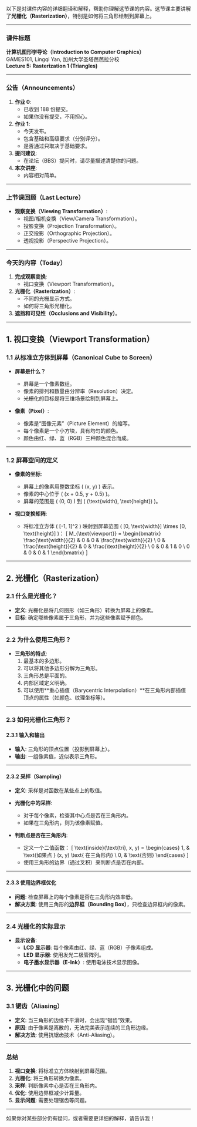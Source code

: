以下是对课件内容的详细翻译和解释，帮助你理解这节课的内容。这节课主要讲解了**光栅化（Rasterization）**，特别是如何将三角形绘制到屏幕上。

---

### **课件标题**
**计算机图形学导论（Introduction to Computer Graphics）**  
GAMES101, Lingqi Yan, 加州大学圣塔芭芭拉分校  
**Lecture 5: Rasterization 1 (Triangles)**

---

### **公告（Announcements）**
1. **作业 0**:
   - 已收到 188 份提交。
   - 如果你没有提交，不用担心。
2. **作业 1**:
   - 今天发布。
   - 包含基础和高级要求（分别评分）。
   - 是否通过只取决于基础要求。
3. **提问建议**:
   - 在论坛（BBS）提问时，请尽量描述清楚你的问题。
4. **本次讲座**:
   - 内容相对简单。

---

### **上节课回顾（Last Lecture）**
- **观察变换（Viewing Transformation）**:
  - 视图/相机变换（View/Camera Transformation）。
  - 投影变换（Projection Transformation）。
  - 正交投影（Orthographic Projection）。
  - 透视投影（Perspective Projection）。

---

### **今天的内容（Today）**
1. **完成观察变换**:
   - 视口变换（Viewport Transformation）。
2. **光栅化（Rasterization）**:
   - 不同的光栅显示方式。
   - 如何将三角形光栅化。
3. **遮挡和可见性（Occlusions and Visibility）**。

---

## **1. 视口变换（Viewport Transformation）**

### **1.1 从标准立方体到屏幕（Canonical Cube to Screen）**
- **屏幕是什么？**
  - 屏幕是一个像素数组。
  - 像素的排列和数量由分辨率（Resolution）决定。
  - 光栅化的目标是将三维场景绘制到屏幕上。

- **像素（Pixel）**:
  - 像素是“图像元素”（Picture Element）的缩写。
  - 每个像素是一个小方块，具有均匀的颜色。
  - 颜色由红、绿、蓝（RGB）三种颜色混合而成。

---

### **1.2 屏幕空间的定义**
- **像素的坐标**:
  - 屏幕上的像素用整数坐标 \( (x, y) \) 表示。
  - 像素的中心位于 \( (x + 0.5, y + 0.5) \)。
  - 屏幕的范围是 \( (0, 0) \) 到 \( (\text{width}, \text{height}) \)。

- **视口变换矩阵**:
  - 将标准立方体 \( [-1, 1]^2 \) 映射到屏幕范围 \( [0, \text{width}] \times [0, \text{height}] \)：
    \[
    M_{\text{viewport}} =
    \begin{bmatrix}
    \frac{\text{width}}{2} & 0 & 0 & \frac{\text{width}}{2} \\
    0 & \frac{\text{height}}{2} & 0 & \frac{\text{height}}{2} \\
    0 & 0 & 1 & 0 \\
    0 & 0 & 0 & 1
    \end{bmatrix}
    \]

---

## **2. 光栅化（Rasterization）**

### **2.1 什么是光栅化？**
- **定义**: 光栅化是将几何图形（如三角形）转换为屏幕上的像素。
- **目标**: 确定哪些像素属于三角形，并为这些像素赋予颜色。

---

### **2.2 为什么使用三角形？**
- **三角形的特点**:
  1. 最基本的多边形。
  2. 可以将其他多边形分解为三角形。
  3. 三角形总是平面的。
  4. 内部区域定义明确。
  5. 可以使用**重心插值（Barycentric Interpolation）**在三角形内部插值顶点的属性（如颜色、纹理坐标等）。

---

### **2.3 如何光栅化三角形？**

#### **2.3.1 输入和输出**
- **输入**: 三角形的顶点位置（投影到屏幕上）。
- **输出**: 一组像素值，近似表示三角形。

---

#### **2.3.2 采样（Sampling）**
- **定义**: 采样是对函数在某些点上的取值。
- **光栅化中的采样**:
  - 对于每个像素，检查其中心点是否在三角形内。
  - 如果在三角形内，则为该像素赋值。

- **判断点是否在三角形内**:
  - 定义一个二值函数：
    \[
    \text{inside}(\text{tri}, x, y) =
    \begin{cases}
    1, & \text{如果点 } (x, y) \text{ 在三角形内} \\
    0, & \text{否则}
    \end{cases}
    \]
  - 使用三角形的边界（通过叉积）来判断点是否在内部。

---

#### **2.3.3 使用边界框优化**
- **问题**: 检查屏幕上的每个像素是否在三角形内效率低。
- **解决方案**: 使用三角形的**边界框（Bounding Box）**，只检查边界框内的像素。

---

### **2.4 光栅化的实际显示**
- **显示设备**:
  - **LCD 显示器**: 每个像素由红、绿、蓝（RGB）子像素组成。
  - **LED 显示器**: 使用发光二极管阵列。
  - **电子墨水显示器（E-Ink）**: 使用电泳技术显示图像。

---

## **3. 光栅化中的问题**

### **3.1 锯齿（Aliasing）**
- **定义**: 当三角形的边缘不平滑时，会出现“锯齿”效果。
- **原因**: 由于像素是离散的，无法完美表示连续的三角形边缘。
- **解决方法**: 使用抗锯齿技术（Anti-Aliasing）。

---

### **总结**
1. **视口变换**: 将标准立方体映射到屏幕范围。
2. **光栅化**: 将三角形转换为像素。
3. **采样**: 判断像素中心是否在三角形内。
4. **优化**: 使用边界框减少计算量。
5. **显示问题**: 需要处理锯齿等问题。

---

如果你对某些部分仍有疑问，或者需要更详细的解释，请告诉我！
